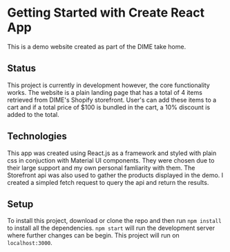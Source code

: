 # Getting Started with Create React App

This is a demo website created as part of the DIME take home.

## Status

This project is currently in development however, the core functionality works. The website is a plain landing page that has a total of 4 items retrieved from DIME's Shopify storefront. User's can add these items to a cart and if a total price of $100 is bundled in the cart, a 10% discount is added to the total.

## Technologies

This app was created using React.js as a framework and styled with plain css in conjuction with Material UI components. They were chosen due to their large support and my own personal famliarity with them. The Storefront api was also used to gather the products displayed in the demo. I created a simpled fetch request to query the api and return the results.

## Setup

To install this project, download or clone the repo and then run `npm install` to install all the dependencies. `npm start` will run the development server where further changes can be begin. This project will run on `localhost:3000`.